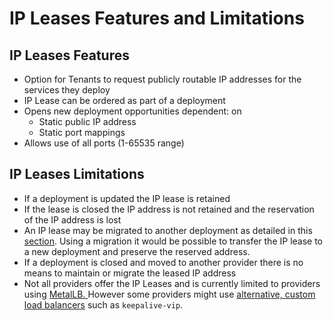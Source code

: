 # IP Leases Features and Limitations

## IP Leases Features

* Option for Tenants to request publicly routable IP addresses for the services they deploy
* IP Lease can be ordered as part of a deployment
* Opens new deployment opportunities dependent: on&#x20;
  * Static public IP address
  * Static port mappings
* Allows use of all ports (1-65535 range)

## IP Leases Limitations

* If a deployment is updated the IP lease is retained
* If the lease is closed the IP address is not retained and the reservation of the IP address is lost
* An IP lease may be migrated to another deployment as detailed in this [section](ip-leases-migration.md). Using a migration it would be possible to transfer the IP lease to a new deployment and preserve the reserved address.
* If a deployment is closed and moved to another provider there is no means to maintain or migrate the leased IP address
* Not all providers offer the IP Leases and is currently limited to providers using [MetalLB. ](https://metallb.universe.tf/installation/clouds/)However some providers might use [alternative, custom load balancers](https://metallb.universe.tf/installation/clouds/#alternatives) such as `keepalive-vip`.

